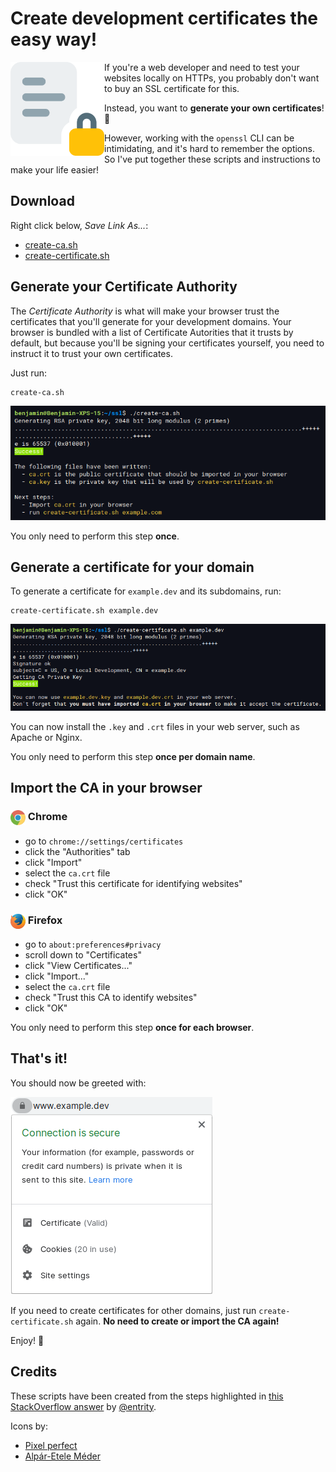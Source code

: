 # Create development certificates the easy way!

<img src="https://raw.githubusercontent.com/BenMorel/dev-certificates/main/images/logo.svg" alt="" align="left" height="150">

If you're a web developer and need to test your websites locally on HTTPs, you probably don't want to buy an SSL certificate for this.

Instead, you want to **generate your own certificates**! 💪

However, working with the `openssl` CLI can be intimidating, and it's hard to remember the options. So I've put together these scripts and instructions to make your life easier!

## Download

Right click below, *Save Link As...*:

- [create-ca.sh](https://raw.githubusercontent.com/BenMorel/dev-certificates/main/create-ca.sh)
- [create-certificate.sh](https://raw.githubusercontent.com/BenMorel/dev-certificates/main/create-certificate.sh)

## Generate your Certificate Authority

The *Certificate Authority* is what will make your browser trust the certificates that you'll generate for your development domains. Your browser is bundled with a list of Certificate Autorities that it trusts by default, but because you'll be signing your certificates yourself, you need to instruct it to trust your own certificates.

Just run:

```
create-ca.sh 
```

![create-ca.sh](https://raw.githubusercontent.com/BenMorel/dev-certificates/main/images/create-ca.png)

You only need to perform this step **once**.

## Generate a certificate for your domain

To generate a certificate for `example.dev` and its subdomains, run:

```
create-certificate.sh example.dev
```

![create-certificate.sh](https://raw.githubusercontent.com/BenMorel/dev-certificates/main/images/create-certificate.png)

You can now install the `.key` and `.crt` files in your web server, such as Apache or Nginx.

You only need to perform this step **once per domain name**.

## Import the CA in your browser

### <img src="https://raw.githubusercontent.com/BenMorel/dev-certificates/main/images/chrome.svg" alt="" align="center" height="24"> Chrome

- go to `chrome://settings/certificates`
- click the "Authorities" tab
- click "Import"
- select the `ca.crt` file
- check "Trust this certificate for identifying websites"
- click "OK"

### <img src="https://raw.githubusercontent.com/BenMorel/dev-certificates/main/images/firefox.svg" alt="" align="center" height="24"> Firefox

- go to `about:preferences#privacy`
- scroll down to "Certificates"
- click "View Certificates..."
- click "Import..."
- select the `ca.crt` file
- check "Trust this CA to identify websites"
- click "OK"

You only need to perform this step **once for each browser**.

## That's it!

You should now be greeted with:

![Chrome Secure](https://raw.githubusercontent.com/BenMorel/dev-certificates/main/images/secure.png)

If you need to create certificates for other domains, just run `create-certificate.sh` again.
**No need to create or import the CA again!**

Enjoy! 👋

## Credits
 
These scripts have been created from the steps highlighted in [this StackOverflow answer](https://stackoverflow.com/a/60516812/759866) by [@entrity](https://github.com/entrity).

Icons by:

- [Pixel perfect](https://www.flaticon.com/authors/pixel-perfect)
- [Alpár-Etele Méder](https://www.iconfinder.com/pocike)
